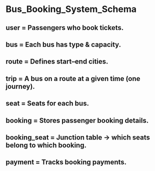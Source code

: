 # Bus_Booking_System_Schema
## user = Passengers who book tickets.
## bus = Each bus has type & capacity.
## route = Defines start–end cities.
## trip = A bus on a route at a given time (one journey).
## seat = Seats for each bus.
## booking = Stores passenger booking details.
## booking_seat = Junction table → which seats belong to which booking.
## payment = Tracks booking payments.
